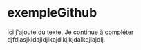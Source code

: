 # exempleGithub

Ici j'ajoute du texte.
Je continue à compléter djfdlasjkldajldjlkajdlkjlkjdalkdjlajdlj.
